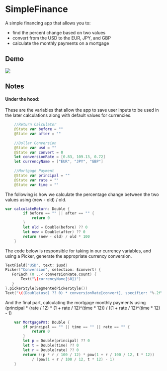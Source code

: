 # SimpleFinance
A simple financing app that allows you to:
- find the percent change based on two values
- convert from the USD to the EUR, JPY, and GBP
- calculate the monthly payments on a mortgage

## Demo
<img src="https://dendev.net/Demos/SimpleFinance.gif"/>

## Notes
#### Under the hood:
These are the variables that allow the app to save user inputs to be used in the later calculations along with default values for currencies.
```swift
    //Return Calculator
    @State var before = ""
    @State var after = ""
    
    //Dollar Conversion
    @State var usd = ""
    @State var convert = 0
    let conversionRate = [0.83, 109.13, 0.72]
    let currencyName = ["EUR", "JPY", "GBP"]
    
    //Mortgage Payment
    @State var principal = ""
    @State var rate = ""
    @State var time = ""
```
The following is how we calculate the percentage change between the two values using (new - old) / old.

```swift
var calculateReturn: Double {
        if before == "" || after == "" {
            return 0
        }
        let old = Double(before) ?? 0
        let new = Double(after) ?? 0
        return (new - old) / old * 100
    }
```
The code below is responsible for taking in our currency variables, and using a Picker, generate the appropriate currency conversion.
```swift
TextField("USD", text: $usd)
Picker("Conversion", selection: $convert) {
   ForEach (0 ..< conversionRate.count) {
       Text("\(currencyName[$0])")
   }
}.pickerStyle(SegmentedPickerStyle())
Text("\((Double(usd) ?? 0) * conversionRate[convert], specifier: "%.2f") \(currencyName[convert])")
```
And the final part, calculating the mortgage monthly payments using (principal * (rate / 12) * (1 + rate / 12)^(time * 12)) / ((1 + rate / 12)^(time * 12) - 1)
```swift
    var MortgagePmt: Double {
        if principal == "" || time == "" || rate == "" {
            return 0
        }
        let p = Double(principal) ?? 0
        let t = Double(time) ?? 0
        let r = Double(rate) ?? 0
        return ((p * r / 100 / 12) * pow(1 + r / 100 / 12, t * 12))
            / (pow(1 + r / 100 / 12, t * 12) - 1)
    }
```
